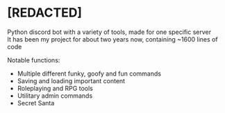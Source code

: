 # [REDACTED]

Python discord bot with a variety of tools, made for one specific server  
It has been my project for about two years now, containing ~1600 lines of code

Notable functions:
  - Multiple different funky, goofy and fun commands
  - Saving and loading important content
  - Roleplaying and RPG tools
  - Utilitary admin commands
  - Secret Santa
